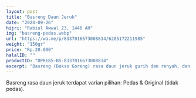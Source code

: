 ```yaml
---
layout: post
title: "Basreng Daun Jeruk"
date: "2024-09-26"
hijri: "Rabiul Awwal 23, 1446 AH"
img: "basreng-pedas.webp"
url: "https://wa.me/p/8337016673008834/6285172211985"
weight: "150gr"
price: "Rp.20.000"
halalID: ""
productID: "DPRE85-BS-8337016673008834"
excerpt: "Basreng (Bakso Goreng) rasa daun jeruk gurih dan renyah, dan terdapat varian pilihan yaity Pedas dan Original (tidak pedas)."
---
```


Basreng rasa daun jeruk terdapat varian pilihan: Pedas & Original (tidak pedas). 
